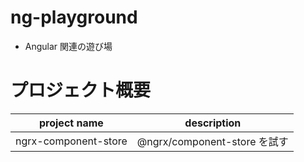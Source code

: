 # ng-playground

- Angular 関連の遊び場

# プロジェクト概要

| project name         | description                  |
| -------------------- | ---------------------------- |
| ngrx-component-store | @ngrx/component-store を試す |
